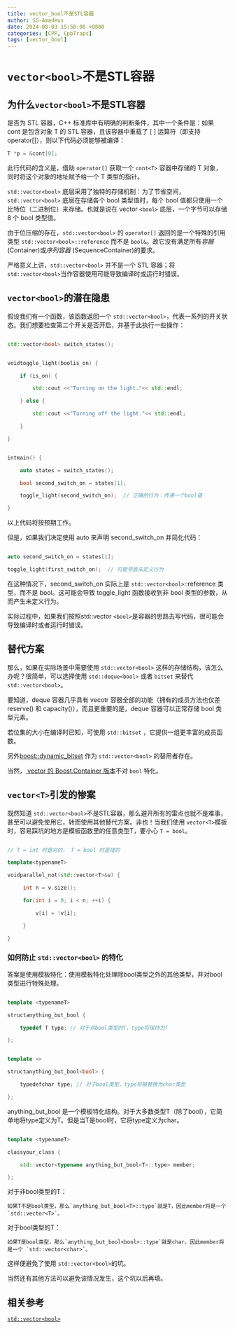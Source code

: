 ```yaml
---
title: vector_bool不是STL容器
author: SG-Amadeus
date: 2024-08-03 15:50:00 +0800
categories: [CPP, CppTraps]
tags: [vector_bool]
---
```

# `vector<bool>`不是STL容器



## 为什么`vector<bool>`不是STL容器

是否为 STL 容器，C++ 标准库中有明确的判断条件，其中一个条件是：如果 cont 是包含对象 T 的 STL 容器，且该容器中重载了 [ ] 运算符（即支持 operator[]），则以下代码必须能够被编译：

```cpp
T *p = &cont[0];
```

此行代码的含义是，借助 `operator[]` 获取一个 `cont<T>` 容器中存储的 T 对象，同时将这个对象的地址赋予给一个 T 类型的指针。

 `std::vector<bool>` 底层采用了独特的存储机制：为了节省空间，`std::vector<bool>` 底层在存储各个 bool 类型值时，每个 bool 值都只使用一个比特位（二进制位）来存储。也就是说在 vector `<bool>` 底层，一个字节可以存储 8 个 bool 类型值。

 由于位压缩的存在，`std::vector<bool>` 的 `operator[]` 返回的是一个特殊的引用类型 `std::vector<bool>::reference` 而不是 `bool&`。故它没有满足所有*容器*(Container)或*序列容器* (SequenceContainer)的要求。

 严格意义上讲，`std::vector<bool>` 并不是一个 STL 容器；将 `std::vector<bool>`当作容器使用可能导致编译时或运行时错误。

## `vector<bool>`的潜在隐患

假设我们有一个函数，该函数返回一个 `std::vector<bool>`，代表一系列的开关状态。我们想要检查第二个开关是否开启，并基于此执行一些操作：

```cpp

std::vector<bool> switch_states();


voidtoggle_light(boolis_on) {

    if (is_on) {

        std::cout <<"Turning on the light."<< std::endl;

    } else {

        std::cout <<"Turning off the light."<< std::endl;

    }

}


intmain() {

    auto states = switch_states();

    bool second_switch_on = states[1];

    toggle_light(second_switch_on);  // 正确的行为：传递一个bool值

}

```

以上代码将按预期工作。

但是，如果我们决定使用 auto 来声明 second_switch_on 并简化代码：

```cpp

auto second_switch_on = states[1];

toggle_light(first_switch_on);  // 可能导致未定义行为

```

在这种情况下，second_switch_on 实际上是 `std::vector<bool>`::reference 类型，而不是 bool。这可能会导致 toggle_light 函数接收到非 bool 类型的参数，从而产生未定义行为。

实际过程中，如果我们按照std::vector `<bool>`是容器的思路去写代码，很可能会导致编译时或者运行时错误。

## 替代方案

那么，如果在实际场景中需要使用 `std::vector<bool>` 这样的存储结构，该怎么办呢？很简单，可以选择使用 `std::deque<bool>` 或者 `bitset` 来替代 `std::vector<bool>`。

要知道，deque 容器几乎具有 vecotr 容器全部的功能（拥有的成员方法也仅差 reserve() 和 capacity()），而且更重要的是，deque 容器可以正常存储 bool 类型元素。

若位集的大小在编译时已知，可使用 `std::bitset` ，它提供一组更丰富的成员函数。

另外[boost::dynamic_bitset](http://www.boost.org/doc/libs/release/libs/dynamic_bitset/dynamic_bitset.html) 作为 `std::vector<bool>` 的替用者存在。

当然，[ vector 的 Boost.Container 版本](https://www.boost.org/doc/libs/1_69_0/doc/html/boost/container/vector.html)不对 `bool` 特化。

## `vector<T>`引发的惨案

既然知道 `std::vector<bool>`不是STL容器，那么避开所有的雷点也就不是难事，甚至可以避免使用它，转而使用其他替代方案。非也！当我们使用 `vector<T>`模板时，容易踩坑的地方是模板函数里的任意类型T，要小心 `T = bool`。

```cpp

// T = int 时是对的， T = bool 时是错的

template<typenameT>

voidparallel_not(std::vector<T>&v) {

     int n = v.size();

     for(int i = 0; i < n; ++i) {

         v[i] = !v[i];

     }

}

```

### 如何防止 `std::vector<bool>` 的特化

答案是使用模板特化：使用模板特化处理除bool类型之外的其他类型，并对bool类型进行特殊处理。

```cpp

template <typenameT>

structanything_but_bool {

    typedef T type; // 对于非bool类型的T，type将保持为T

};


template <>

structanything_but_bool<bool> {

    typedefchar type; // 对于bool类型，type将被替换为char类型

};

```

anything_but_bool 是一个模板特化结构。对于大多数类型T（除了bool），它简单地将type定义为T。但是当T是bool时，它将type定义为char。

```cpp

template <typenameT>

classyour_class {

    std::vector<typename anything_but_bool<T>::type> member;

};

```

对于非bool类型的T：

    如果T不是bool类型，那么`anything_but_bool<T>::type`就是T，因此member将是一个 `std::vector<T>`。

对于bool类型的T：

    如果T是bool类型，那么`anything_but_bool<bool>::type`就是char，因此member将是一个 `std::vector<char>`。

这样便避免了使用 `std::vector<bool>`的坑。

当然还有其他方法可以避免该情况发生，这个坑以后再填。

## 相关参考

[`std::vector<bool>`](https://en.cppreference.com/w/cpp/container/vector_bool)

